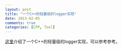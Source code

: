 ```yaml
---
layout: post
title: "一个C++的轻量级的logger实现"
date: 2013-02-05
comments: true
categories: [CPP, Tool]
---
```

<p><a href="http://www.drdobbs.com/cpp/a-lightweight-logger-for-c/240147505?pgno=1">这里</a>介绍了一个C++的轻量级的logger实现，可以参考参考。</p>
